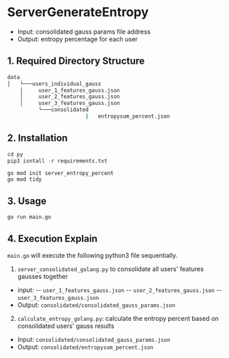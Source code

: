 # ServerGenerateEntropy

- Input: consolidated gauss params file address
- Output: entropy percentage for each user

## 1. Required Directory Structure

```bash
data 
│   └───users_individual_gauss 
    │     user_1_features_gauss.json
    │     user_2_features_gauss.json
    │     user_3_features_gauss.json
          └───consolidated  
                         |   entropysum_percent.json  
```

## 2. Installation

```python
cd py
pip3 isntall -r requirements.txt
```

```golang
go mod init server_entropy_percent
go mod tidy
```

## 3. Usage

```golang
go run main.go
```

## 4. Execution Explain
`main.go` will execute the following python3 file sequentially.

1. `server_consolidated_golang.py` to consolidate all users' features gausses together 

- input: 
-- `user_1_features_gauss.json`
-- `user_2_features_gauss.json`
-- `user_3_features_gauss.json`
- Output: `consolidated/consolidated_gauss_params.json`

2. `calculate_entropy_golang.py`: calculate the entropy percent based on consolidated users' gauss results 

- Input: `consolidated/consolidated_gauss_params.json`
- Output: `consolidated/entropysum_percent.json`